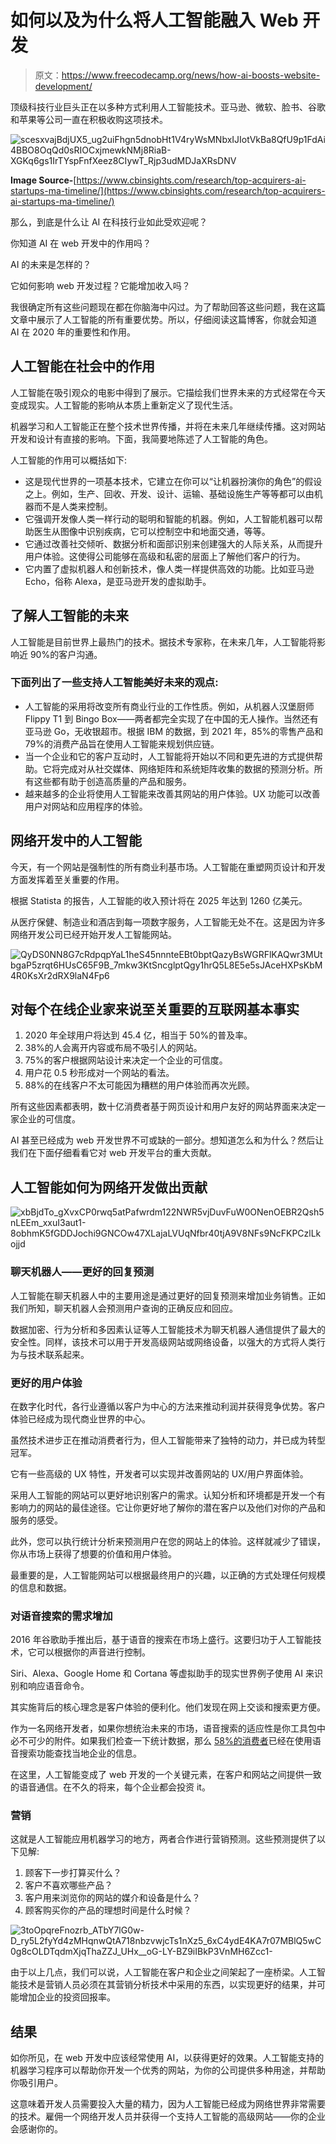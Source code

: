 # 如何以及为什么将人工智能融入 Web 开发

> 原文：<https://www.freecodecamp.org/news/how-ai-boosts-website-development/>

顶级科技行业巨头正在以多种方式利用人工智能技术。亚马逊、微软、脸书、谷歌和苹果等公司一直在积极收购这项技术。

![scesxvajBdjUX5_ug2uiFhgn5dnobHt1V4ryWsMNbxIJIotVkBa8QfU9p1FdAi4BBO8OqQd0sRIOCxjmewkNMj8RiaB-XGKq6gs1IrTYspFnfXeez8CIywT_Rjp3udMDJaXRsDNV](img/56f4c1b86bac61d58e88308fb369b44c.png)

**Image Source-**[https://www.cbinsights.com/research/top-acquirers-ai-startups-ma-timeline/](https://www.cbinsights.com/research/top-acquirers-ai-startups-ma-timeline/)

那么，到底是什么让 AI 在科技行业如此受欢迎呢？

你知道 AI 在 web 开发中的作用吗？

AI 的未来是怎样的？

它如何影响 web 开发过程？它能增加收入吗？

我很确定所有这些问题现在都在你脑海中闪过。为了帮助回答这些问题，我在这篇文章中展示了人工智能的所有重要优势。所以，仔细阅读这篇博客，你就会知道 AI 在 2020 年的重要性和作用。

## 人工智能在社会中的作用

人工智能在吸引观众的电影中得到了展示。它描绘我们世界未来的方式经常在今天变成现实。人工智能的影响从本质上重新定义了现代生活。

机器学习和人工智能正在整个技术世界传播，并将在未来几年继续传播。这对网站开发和设计有直接的影响。下面，我简要地陈述了人工智能的角色。

人工智能的作用可以概括如下:

*   这是现代世界的一项基本技术，它建立在你可以“让机器扮演你的角色”的假设之上。例如，生产、回收、开发、设计、运输、基础设施生产等等都可以由机器而不是人类来控制。
*   它强调开发像人类一样行动的聪明和智能的机器。例如，人工智能机器可以帮助医生从图像中识别疾病，它可以控制空中和地面交通，等等。
*   它通过改善社交倾听、数据分析和面部识别来创建强大的人际关系，从而提升用户体验。这使得公司能够在高级和私密的层面上了解他们客户的行为。
*   它内置了虚拟机器人和创新技术，像人类一样提供高效的功能。比如亚马逊 Echo，俗称 Alexa，是亚马逊开发的虚拟助手。

## 了解人工智能的未来

人工智能是目前世界上最热门的技术。据技术专家称，在未来几年，人工智能将影响近 90%的客户沟通。

### 下面列出了一些支持人工智能美好未来的观点:

*   人工智能的采用将改变所有商业行业的工作性质。例如，从机器人汉堡厨师 Flippy T1 到 Bingo Box——两者都完全实现了在中国的无人操作。当然还有亚马逊 Go，无收银超市。根据 IBM 的数据，到 2021 年，85%的零售产品和 79%的消费产品旨在使用人工智能来规划供应链。
*   当一个企业和它的客户互动时，人工智能将开始以不同和更先进的方式提供帮助。它将完成对从社交媒体、网络矩阵和系统矩阵收集的数据的预测分析。所有这些都有助于创造高质量的产品和服务。
*   越来越多的企业将使用人工智能来改善其网站的用户体验。UX 功能可以改善用户对网站和应用程序的体验。

## 网络开发中的人工智能

今天，有一个网站是强制性的所有商业利基市场。人工智能在重塑网页设计和开发方面发挥着至关重要的作用。

根据 Statista 的报告，人工智能的收入预计将在 2025 年达到 1260 亿美元。

从医疗保健、制造业和酒店到每一项数字服务，人工智能无处不在。这是因为许多网络开发公司已经开始开发人工智能网站。

![QyDS0NN8G7cRdpqpYaL1heS45nnnteEBt0bptQazyBsWGRFlKAQwr3MUtbgaP5zrqt6HUsC65F9B_7mkw3KtSncglptQgy1hrQ5L8E5e5sJAceHXPsKbM4R0KsXr2dRX9laN4Fp6](img/0908801ed0da2ef31389b572a5fc2414.png)

## 对每个在线企业家来说至关重要的互联网基本事实

1.  2020 年全球用户将达到 45.4 亿，相当于 50%的普及率。
2.  38%的人会离开内容或布局不吸引人的网站。
3.  75%的客户根据网站设计来决定一个企业的可信度。
4.  用户花 0.5 秒形成对一个网站的看法。
5.  88%的在线客户不太可能因为糟糕的用户体验而再次光顾。

所有这些因素都表明，数十亿消费者基于网页设计和用户友好的网站界面来决定一家企业的可信度。

AI 甚至已经成为 web 开发世界不可或缺的一部分。想知道怎么和为什么？然后让我们在下面仔细看看它对 web 开发平台的重大贡献。

## 人工智能如何为网络开发做出贡献

![xbBjdTo_gXvxCP0rwq5atPafwrdm122NWR5vjDuvFuW0ONenOEBR2Qsh5nLEEm_xxuI3aut1-8obhmK5fGDDJochi9GNCOw47XLajaLVUqNfbr40tjA9V8NFs9NcFKPCzlLkojjd](img/4329a0067a2beb38545f4ecf6168894b.png)

### 聊天机器人——更好的回复预测

人工智能在聊天机器人中的主要用途是通过更好的回复预测来增加业务销售。正如我们所知，聊天机器人会预测用户查询的正确反应和回应。

数据加密、行为分析和多因素认证等人工智能技术为聊天机器人通信提供了最大的安全性。同样，该技术可以用于开发高级网站或网络设备，以强大的方式将人类行为与技术联系起来。

### 更好的用户体验

在数字化时代，各行业遵循以客户为中心的方法来推动利润并获得竞争优势。客户体验已经成为现代商业世界的中心。

虽然技术进步正在推动消费者行为，但人工智能带来了独特的动力，并已成为转型冠军。

它有一些高级的 UX 特性，开发者可以实现并改善网站的 UX/用户界面体验。

采用人工智能的网站可以更好地识别客户的需求。认知分析和环境都是开发一个有影响力的网站的最佳途径。它让你更好地了解你的潜在客户以及他们对你的产品和服务的感受。

此外，您可以执行统计分析来预测用户在您的网站上的体验。这样就减少了错误，你从市场上获得了想要的价值和用户体验。

最重要的是，人工智能网站可以根据最终用户的兴趣，以正确的方式处理任何规模的信息和数据。

### 对语音搜索的需求增加

2016 年谷歌助手推出后，基于语音的搜索在市场上盛行。这要归功于人工智能技术，它可以根据你的声音进行控制。

Siri、Alexa、Google Home 和 Cortana 等虚拟助手的现实世界例子使用 AI 来识别和响应语音命令。

其实施背后的核心理念是客户体验的便利化。他们发现在网上交谈和搜索更方便。

作为一名网络开发者，如果你想统治未来的市场，语音搜索的适应性是你工具包中必不可少的附件。如果我们检查一下统计数据，那么 [58%的消费者](https://www.brightlocal.com/research/voice-search-for-local-business-study/)已经在使用语音搜索功能查找当地企业的信息。

在这里，人工智能变成了 web 开发的一个关键元素，在客户和网站之间提供一致的语音通信。在不久的将来，每个企业都会投资 it。

### 营销

这就是人工智能应用机器学习的地方，两者合作进行营销预测。这些预测提供了以下见解:

1.  顾客下一步打算买什么？
2.  客户不喜欢哪些产品？
3.  客户用来浏览你的网站的媒介和设备是什么？
4.  顾客购买你的产品的理想时间是什么时候？

![3toOpqreFnozrb_ATbY7lG0w-D_ry5L2fyYd4zMHqnwQtA718nbzvwjcTs1nXz5_6xC4ydE4KA7r07MBlQ5wC0g8cOLDTqdmXjqThaZZJ_UHx__oG-LY-BZ9iIBkP3VnMH6Zcc1-](img/526e1491b50d9d08ecdb4954b699b33d.png)

由于以上几点，我们可以说，人工智能在客户和企业之间架起了一座桥梁。人工智能技术是营销人员必须在其营销分析技术中采用的东西，以实现更好的结果，并可能增加企业的投资回报率。

## 结果

如你所见，在 web 开发中应该经常使用 AI，以获得更好的效果。人工智能支持的机器学习程序可以帮助你开发一个优秀的网站，为你的公司提供多种用途，并帮助你吸引用户。

这意味着开发人员需要投入大量的精力，因为人工智能已经成为网络世界非常需要的技术。雇佣一个网络开发人员并获得一个支持人工智能的高级网站——你的企业会感谢你的。